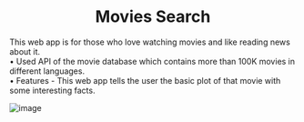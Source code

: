 <h1 align="center">Movies Search</h1>
This web app is for those who love watching movies and like reading news about it.<br>
• Used API of the movie database which contains more than 100K movies in different languages.<br>
• Features - This web app tells the user the basic plot of that movie with some interesting facts.<br>

![image](https://user-images.githubusercontent.com/108802783/200502833-6066e0a4-cb97-4a9c-b9a6-d808ce71c5c6.png)
